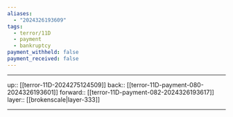 ```yaml
---
aliases:
  - "2024326193609"
tags:
  - terror/11D
  - payment
  - bankruptcy
payment_withheld: false
payment_received: false
---
```




***

up:: [[terror-11D-2024275124509]]
back:: [[terror-11D-payment-080-2024326193601]]
forward:: [[terror-11D-payment-082-2024326193617]]
layer:: [[brokenscale|layer-333]]

***
